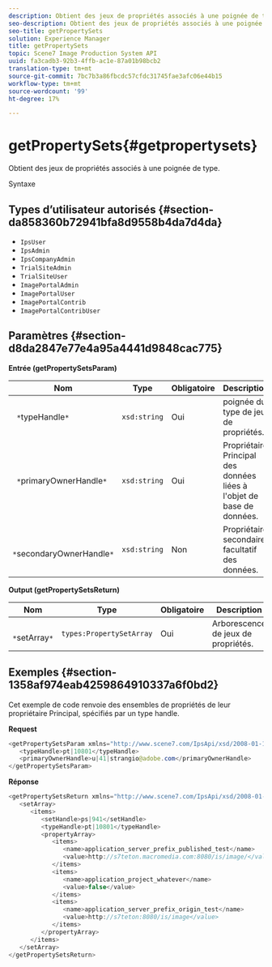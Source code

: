 ```yaml
---
description: Obtient des jeux de propriétés associés à une poignée de type.
seo-description: Obtient des jeux de propriétés associés à une poignée de type.
seo-title: getPropertySets
solution: Experience Manager
title: getPropertySets
topic: Scene7 Image Production System API
uuid: fa3cadb3-92b3-4ffb-ac1e-87a01b98bcb2
translation-type: tm+mt
source-git-commit: 7bc7b3a86fbcdc57cfdc31745fae3afc06e44b15
workflow-type: tm+mt
source-wordcount: '99'
ht-degree: 17%

---
```



# getPropertySets{#getpropertysets}

Obtient des jeux de propriétés associés à une poignée de type.

Syntaxe

## Types d’utilisateur autorisés {#section-da858360b72941bfa8d9558b4da7d4da}

* `IpsUser`
* `IpsAdmin`
* `IpsCompanyAdmin`
* `TrialSiteAdmin`
* `TrialSiteUser`
* `ImagePortalAdmin`
* `ImagePortalUser`
* `ImagePortalContrib`
* `ImagePortalContribUser`

## Paramètres {#section-d8da2847e77e4a95a4441d9848cac775}

**Entrée (getPropertySetsParam)**

| Nom | Type | Obligatoire | Description |
|---|---|---|---|
| ` *`typeHandle`*` | `xsd:string` | Oui | poignée du type de jeu de propriétés. |
| ` *`primaryOwnerHandle`*` | `xsd:string` | Oui | Propriétaire Principal des données liées à l&#39;objet de base de données. |
| ` *`secondaryOwnerHandle`*` | `xsd:string` | Non | Propriétaire secondaire facultatif des données. |

**Output (getPropertySetsReturn)**

| Nom | Type | Obligatoire | Description |
|---|---|---|---|
| ` *`setArray`*` | `types:PropertySetArray` | Oui | Arborescence de jeux de propriétés. |

## Exemples {#section-1358af974eab4259864910337a6f0bd2}

Cet exemple de code renvoie des ensembles de propriétés de leur propriétaire Principal, spécifiés par un type handle.

**Request**

```java
<getPropertySetsParam xmlns="http://www.scene7.com/IpsApi/xsd/2008-01-15">
   <typeHandle>pt|10801</typeHandle>
   <primaryOwnerHandle>u|41|strangio@adobe.com</primaryOwnerHandle>
</getPropertySetsParam>
```

**Réponse**

```java
<getPropertySetsReturn xmlns="http://www.scene7.com/IpsApi/xsd/2008-01-15">
   <setArray>
      <items>
         <setHandle>ps|941</setHandle>
         <typeHandle>pt|10801</typeHandle>
         <propertyArray>
            <items>
               <name>application_server_prefix_published_test</name>
               <value>http://s7teton.macromedia.com:8080/is/image/</value>
            </items>
            <items>
               <name>application_project_whatever</name>
               <value>false</value>
            </items>
            <items>
               <name>application_server_prefix_origin_test</name>
               <value>http://s7teton:8080/is/image</value>
            </items>
         </propertyArray>
      </items>
   </setArray>
</getPropertySetsReturn>
```

